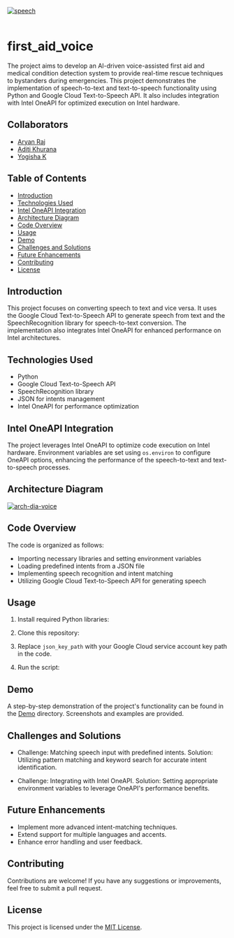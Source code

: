 <a href="https://ibb.co/H4TbnDS"><img src="https://i.ibb.co/H4TbnDS/speech.png" alt="speech" border="0"></a><br /><a target='_blank' href='https://imgbb.com/'></a><br />
# first_aid_voice 
The project aims to develop an AI-driven voice-assisted first aid and medical condition detection system to provide real-time rescue techniques to bystanders during emergencies.
This project demonstrates the implementation of speech-to-text and text-to-speech functionality using Python and Google Cloud Text-to-Speech API. It also includes integration with Intel OneAPI for optimized execution on Intel hardware.

## Collaborators
- [Aryan Raj](https://github.com/aryannrajj)
- [Aditi Khurana](https://github.com/Aditi-12-04)
- [Yogisha K](https://github.com/YogishaKP)

## Table of Contents

- [Introduction](#introduction)
- [Technologies Used](#technologies-used)
- [Intel OneAPI Integration](#intel-oneapi-integration)
- [Architecture Diagram](#Architecture-Diagram)
- [Code Overview](#code-overview)
- [Usage](#usage)
- [Demo](#demo)
- [Challenges and Solutions](#challenges-and-solutions)
- [Future Enhancements](#future-enhancements)
- [Contributing](#contributing)
- [License](#license)

## Introduction

This project focuses on converting speech to text and vice versa. It uses the Google Cloud Text-to-Speech API to generate speech from text and the SpeechRecognition library for speech-to-text conversion. The implementation also integrates Intel OneAPI for enhanced performance on Intel architectures.

## Technologies Used

- Python
- Google Cloud Text-to-Speech API
- SpeechRecognition library
- JSON for intents management
- Intel OneAPI for performance optimization

## Intel OneAPI Integration

The project leverages Intel OneAPI to optimize code execution on Intel hardware. Environment variables are set using `os.environ` to configure OneAPI options, enhancing the performance of the speech-to-text and text-to-speech processes.

## Architecture Diagram

<a href="https://ibb.co/Gp4xxJR"><img src="https://ibb.co/Gp4xxJR/arch-dia-voice.png" alt="arch-dia-voice" border="0"></a>

## Code Overview

The code is organized as follows:

- Importing necessary libraries and setting environment variables
- Loading predefined intents from a JSON file
- Implementing speech recognition and intent matching
- Utilizing Google Cloud Text-to-Speech API for generating speech

## Usage

1. Install required Python libraries:

2. Clone this repository:

3. Replace `json_key_path` with your Google Cloud service account key path in the code.

4. Run the script:

## Demo

A step-by-step demonstration of the project's functionality can be found in the [Demo](/Demo) directory. Screenshots and examples are provided.

## Challenges and Solutions

- Challenge: Matching speech input with predefined intents.
Solution: Utilizing pattern matching and keyword search for accurate intent identification.

- Challenge: Integrating with Intel OneAPI.
Solution: Setting appropriate environment variables to leverage OneAPI's performance benefits.

## Future Enhancements

- Implement more advanced intent-matching techniques.
- Extend support for multiple languages and accents.
- Enhance error handling and user feedback.

## Contributing

Contributions are welcome! If you have any suggestions or improvements, feel free to submit a pull request.

## License

This project is licensed under the [MIT License](LICENSE).
